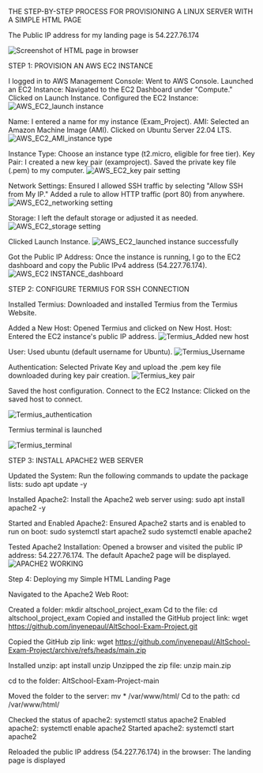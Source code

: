 THE STEP-BY-STEP PROCESS FOR PROVISIONING A LINUX SERVER WITH A SIMPLE HTML PAGE

The Public IP address for my landing page is 54.227.76.174

![Screenshot of HTML page in browser](https://github.com/user-attachments/assets/d1740e69-7c08-4f13-9b24-2de2bc2ddc3a)


STEP 1: PROVISION AN AWS EC2 INSTANCE

I logged in to AWS Management Console:
Went to AWS Console.
Launched an EC2 Instance:
Navigated to the EC2 Dashboard under "Compute."
Clicked on Launch Instance.
Configured the EC2 Instance:
![AWS_EC2_launch instance](https://github.com/user-attachments/assets/462d2e80-9458-4e9e-a769-54cd458b99f0)

Name: I entered a name for my instance (Exam_Project).
AMI: Selected an Amazon Machine Image (AMI). Clicked on Ubuntu Server 22.04 LTS.
![AWS_EC2_AMI_instance type](https://github.com/user-attachments/assets/ab43a77f-52f8-4414-ae71-e7b8f47d484c)

Instance Type: Choose an instance type (t2.micro, eligible for free tier).
Key Pair: I created a new key pair (examproject). Saved the private key file (.pem) to my computer.
![AWS_EC2_key pair setting](https://github.com/user-attachments/assets/c193bd4c-988f-4577-8207-d24b469ead1c)

Network Settings:
Ensured I allowed SSH traffic by selecting "Allow SSH from My IP."
Added a rule to allow HTTP traffic (port 80) from anywhere.
![AWS_EC2_networking setting](https://github.com/user-attachments/assets/2317b936-8f6c-4f57-8a83-6ebaa5018ed9)

Storage: I left the default storage or adjusted it as needed.
![AWS_EC2_storage setting](https://github.com/user-attachments/assets/e33e1e57-ce2d-42d3-9ad0-d20f70938460)

Clicked Launch Instance.
![AWS_EC2_launched instance successfully](https://github.com/user-attachments/assets/97e17202-5a00-4e79-a548-2f0779e92d3d)

Got the Public IP Address:
Once the instance is running, I go to the EC2 dashboard and copy the Public IPv4 address (54.227.76.174).
![AWS_EC2 INSTANCE_dashboard](https://github.com/user-attachments/assets/7cfac95f-f931-4768-8903-bdb1bd4b3374)


STEP 2: CONFIGURE TERMIUS FOR SSH CONNECTION

Installed Termius:
Downloaded and installed Termius from the Termius Website.

Added a New Host:
Opened Termius and clicked on New Host.
Host: Entered the EC2 instance's public IP address.
![Termius_Added new host](https://github.com/user-attachments/assets/518b06b7-f397-44c1-b3dd-bb90f0c3d44c)

User: Used ubuntu (default username for Ubuntu).
![Termius_Username](https://github.com/user-attachments/assets/32a2f539-685c-4216-82d4-0dab20d0f3ef)

Authentication:
Selected Private Key and upload the .pem key file downloaded during key pair creation.
![Termius_key pair](https://github.com/user-attachments/assets/0c43b120-2a24-4344-89cf-91961c3a9eb8)

Saved the host configuration.
Connect to the EC2 Instance:
Clicked on the saved host to connect.

![Termius_authentication](https://github.com/user-attachments/assets/baf607ae-ce5d-474c-8c87-7151c912e4ca)

Termius terminal is launched

![Termius_terminal](https://github.com/user-attachments/assets/155f6029-c227-4d7d-8143-60e0b40cdb1e)


STEP 3: INSTALL APACHE2 WEB SERVER

Updated the System: Run the following commands to update the package lists:
sudo apt update -y

Installed Apache2: Install the Apache2 web server using:
sudo apt install apache2 -y

Started and Enabled Apache2: Ensured Apache2 starts and is enabled to run on boot:
sudo systemctl start apache2
sudo systemctl enable apache2

Tested Apache2 Installation:
Opened a browser and visited the public IP address: 54.227.76.174.
The default Apache2 page will be displayed.
![APACHE2 WORKING](https://github.com/user-attachments/assets/dc1be4fc-6778-4c35-8648-6fa502fad5ac)


Step 4: Deploying my Simple HTML Landing Page

Navigated to the Apache2 Web Root:

Created a folder: mkdir altschool_project_exam
Cd to the file: cd altschool_project_exam
Copied and installed the GitHub project link: wget https://github.com/inyenepaul/AltSchool-Exam-Project.git

Copied the GitHub zip link: wget https://github.com/inyenepaul/AltSchool-Exam-Project/archive/refs/heads/main.zip

Installed unzip: apt install unzip
Unzipped the zip file: unzip main.zip

cd to the folder: AltSchool-Exam-Project-main

Moved the folder to the server: mv * /var/www/html/
Cd to the path: cd /var/www/html/

Checked the status of apache2: systemctl status apache2
Enabled apache2: systemctl enable apache2
Started apache2: systemctl start apache2

Reloaded the public IP address (54.227.76.174) in the browser: The landing page is displayed
